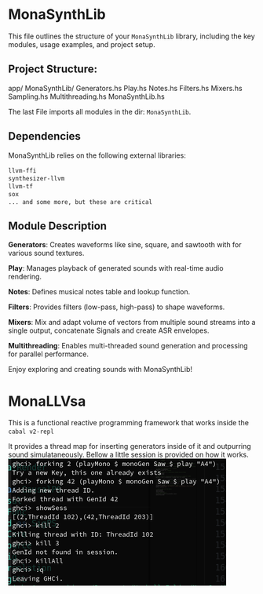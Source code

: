# MonaSynthLib

This file outlines the structure of your `MonaSynthLib` library, including the key modules, usage examples, and project setup.

## Project Structure:

app/
  MonaSynthLib/
    Generators.hs
    Play.hs
    Notes.hs
    Filters.hs
    Mixers.hs
    Sampling.hs
    Multithreading.hs
  MonaSynthLib.hs


 The last File imports all modules in the dir: `MonaSynthLib`.

## Dependencies

MonaSynthLib relies on the following external libraries:

    llvm-ffi
    synthesizer-llvm
    llvm-tf
    sox    
    ... and some more, but these are critical

## Module Description

**Generators**: Creates waveforms like sine, square, and sawtooth with for various sound textures.

**Play**: Manages playback of generated sounds with real-time audio rendering.

**Notes**: Defines musical notes table and lookup function.

**Filters**: Provides filters (low-pass, high-pass) to shape waveforms.

**Mixers**: Mix and adapt volume of vectors from multiple sound streams into a single output, concatenate Signals and create ASR envelopes.

**Multithreading**: Enables multi-threaded sound generation and processing for parallel performance.


Enjoy exploring and creating sounds with MonaSynthLib!

# MonaLLVsa
This is a functional reactive programming framework that works inside the `cabal v2-repl` 

It provides a thread map for inserting generators inside of it
and outpurring sound simulataneously. Bellow a little session is provided on how it works.
![Description of the image](howtomonallvsa.png)


